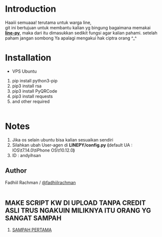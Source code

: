 # Introduction
Haaiii semuaaa! terutama untuk warga line,<br>
git ini bertujuan untuk membantu kalian yg bingung bagaimana memakai <b>[line-py](https://github.com/fadhiilrachman/line-py)</b>, maka dari itu dimasukkan sedikit fungsi agar kalian pahami. setelah paham jangan sombong Ya apalagi mengakui hak ciptra orang ^_^
# Installation
- VPS Ubuntu
1. pip install python3-pip<br>
2. pip3 install rsa<br>
3. pip3 install PyQRCode<br>
4. pip3 install requests<br>
5. and other required<br><br>
# Notes
1. Jika os selain ubuntu bisa kalian sesuaikan sendiri<br>
2. Silahkan ubah User-agen di <b>LINEPY/config.py</b> <b>(</b>default UA : IOS\t7.14.0\tiPhone OS\t10.12.0<b>)</b><br>
3. ID : andyihsan
## Author
Fadhiil Rachman / [@fadhiilrachman](https://github.com/fadhiilrachman/line-py)<br><br>


## MAKE SCRIPT KW DI UPLOAD TANPA CREDIT ASLI TRUS NGAKUIN MILIKNYA ITU ORANG YG SANGAT SAMPAH
1. [SAMPAH PERTAMA](https://github.com/armseke03/a2/blob/master/a.py)

